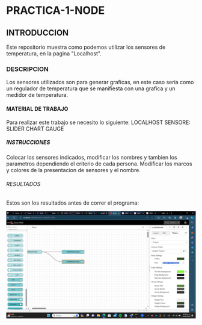 # PRACTICA-1-NODE
## INTRODUCCION
Este repositorio muestra como podemos utilizar los sensores de temperatura, en la pagina "Localhost".
### DESCRIPCION 
Los sensores utilizados son para generar graficas, en este caso seria como un regulador de temperatura que se manifiesta con una grafica y un medidor de temperatura.
#### MATERIAL DE TRABAJO
Para realizar este trabajo se necesito lo siguiente:
LOCALHOST
SENSORE:
SLIDER
CHART
GAUGE
##### INSTRUCCIONES
Colocar los sensores indicados,  modificar los nombres  y tambien los parametros dependiendo el criterio de cada persona. 
Modificar los marcos y colores de la presentacion de sensores y el nombre.

###### RESULTADOS
Estos son los resultados antes de correr el programa:

![](https://github.com/ArmandoGl98/PRACTICA-1-NODE/blob/main/Captura%20de%20pantalla%202024-01-19%20195014.png)
